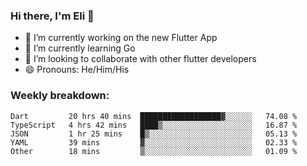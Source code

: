 ### Hi there, I'm Eli 👋
- 🔭 I’m currently working on the new Flutter App
- 🌱 I’m currently learning Go
- 🦄 I’m looking to collaborate with other flutter developers
- 😄 Pronouns: He/Him/His

### Weekly breakdown:
<!--START_SECTION:waka-->

```text
Dart         20 hrs 40 mins  ██████████████████▓░░░░░░   74.08 %
TypeScript   4 hrs 42 mins   ████▒░░░░░░░░░░░░░░░░░░░░   16.87 %
JSON         1 hr 25 mins    █▒░░░░░░░░░░░░░░░░░░░░░░░   05.13 %
YAML         39 mins         ▓░░░░░░░░░░░░░░░░░░░░░░░░   02.33 %
Other        18 mins         ▒░░░░░░░░░░░░░░░░░░░░░░░░   01.09 %
```

<!--END_SECTION:waka-->
